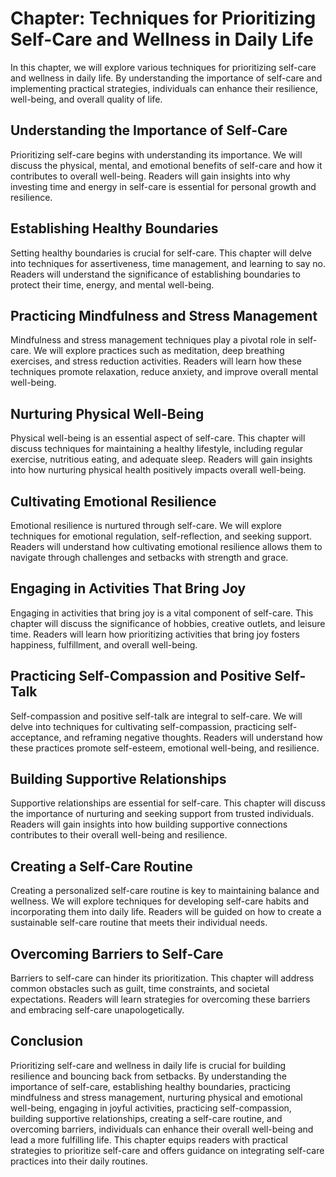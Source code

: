 Chapter: Techniques for Prioritizing Self-Care and Wellness in Daily Life
=========================================================================

In this chapter, we will explore various techniques for prioritizing self-care and wellness in daily life. By understanding the importance of self-care and implementing practical strategies, individuals can enhance their resilience, well-being, and overall quality of life.

**Understanding the Importance of Self-Care**
---------------------------------------------

Prioritizing self-care begins with understanding its importance. We will discuss the physical, mental, and emotional benefits of self-care and how it contributes to overall well-being. Readers will gain insights into why investing time and energy in self-care is essential for personal growth and resilience.

**Establishing Healthy Boundaries**
-----------------------------------

Setting healthy boundaries is crucial for self-care. This chapter will delve into techniques for assertiveness, time management, and learning to say no. Readers will understand the significance of establishing boundaries to protect their time, energy, and mental well-being.

**Practicing Mindfulness and Stress Management**
------------------------------------------------

Mindfulness and stress management techniques play a pivotal role in self-care. We will explore practices such as meditation, deep breathing exercises, and stress reduction activities. Readers will learn how these techniques promote relaxation, reduce anxiety, and improve overall mental well-being.

**Nurturing Physical Well-Being**
---------------------------------

Physical well-being is an essential aspect of self-care. This chapter will discuss techniques for maintaining a healthy lifestyle, including regular exercise, nutritious eating, and adequate sleep. Readers will gain insights into how nurturing physical health positively impacts overall well-being.

**Cultivating Emotional Resilience**
------------------------------------

Emotional resilience is nurtured through self-care. We will explore techniques for emotional regulation, self-reflection, and seeking support. Readers will understand how cultivating emotional resilience allows them to navigate through challenges and setbacks with strength and grace.

**Engaging in Activities That Bring Joy**
-----------------------------------------

Engaging in activities that bring joy is a vital component of self-care. This chapter will discuss the significance of hobbies, creative outlets, and leisure time. Readers will learn how prioritizing activities that bring joy fosters happiness, fulfillment, and overall well-being.

**Practicing Self-Compassion and Positive Self-Talk**
-----------------------------------------------------

Self-compassion and positive self-talk are integral to self-care. We will delve into techniques for cultivating self-compassion, practicing self-acceptance, and reframing negative thoughts. Readers will understand how these practices promote self-esteem, emotional well-being, and resilience.

**Building Supportive Relationships**
-------------------------------------

Supportive relationships are essential for self-care. This chapter will discuss the importance of nurturing and seeking support from trusted individuals. Readers will gain insights into how building supportive connections contributes to their overall well-being and resilience.

**Creating a Self-Care Routine**
--------------------------------

Creating a personalized self-care routine is key to maintaining balance and wellness. We will explore techniques for developing self-care habits and incorporating them into daily life. Readers will be guided on how to create a sustainable self-care routine that meets their individual needs.

**Overcoming Barriers to Self-Care**
------------------------------------

Barriers to self-care can hinder its prioritization. This chapter will address common obstacles such as guilt, time constraints, and societal expectations. Readers will learn strategies for overcoming these barriers and embracing self-care unapologetically.

**Conclusion**
--------------

Prioritizing self-care and wellness in daily life is crucial for building resilience and bouncing back from setbacks. By understanding the importance of self-care, establishing healthy boundaries, practicing mindfulness and stress management, nurturing physical and emotional well-being, engaging in joyful activities, practicing self-compassion, building supportive relationships, creating a self-care routine, and overcoming barriers, individuals can enhance their overall well-being and lead a more fulfilling life. This chapter equips readers with practical strategies to prioritize self-care and offers guidance on integrating self-care practices into their daily routines.

